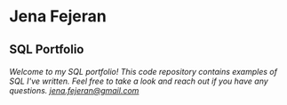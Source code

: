 # **Jena Fejeran**
## SQL Portfolio
###### Welcome to my SQL portfolio! This code repository contains examples of SQL I've written. Feel free to take a look and reach out if you have any questions. jena.fejeran@gmail.com
